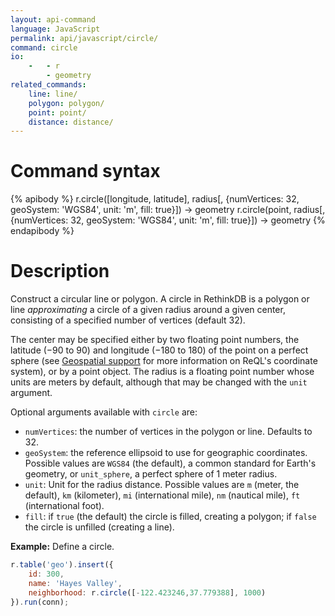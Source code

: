 ```yaml
---
layout: api-command
language: JavaScript
permalink: api/javascript/circle/
command: circle
io:
    -   - r
        - geometry
related_commands:
    line: line/
    polygon: polygon/
    point: point/
    distance: distance/
---
```

# Command syntax #

{% apibody %}
r.circle([longitude, latitude], radius[, {numVertices: 32, geoSystem: 'WGS84', unit: 'm', fill: true}]) &rarr; geometry
r.circle(point, radius[, {numVertices: 32, geoSystem: 'WGS84', unit: 'm', fill: true}]) &rarr; geometry
{% endapibody %}

# Description #

Construct a circular line or polygon. A circle in RethinkDB is a polygon or line *approximating* a circle of a given radius around a given center, consisting of a specified number of vertices (default 32).

The center may be specified either by two floating point numbers, the latitude (&minus;90 to 90) and longitude (&minus;180 to 180) of the point on a perfect sphere (see [Geospatial support](/docs/geo-support/) for more information on ReQL's coordinate system), or by a point object. The radius is a floating point number whose units are meters by default, although that may be changed with the `unit` argument.

Optional arguments available with `circle` are:

* `numVertices`: the number of vertices in the polygon or line. Defaults to 32.
* `geoSystem`: the reference ellipsoid to use for geographic coordinates. Possible values are `WGS84` (the default), a common standard for Earth's geometry, or `unit_sphere`, a perfect sphere of 1 meter radius.
* `unit`: Unit for the radius distance. Possible values are `m` (meter, the default), `km` (kilometer), `mi` (international mile), `nm` (nautical mile), `ft` (international foot).
* `fill`: if `true` (the default) the circle is filled, creating a polygon; if `false` the circle is unfilled (creating a line).



__Example:__ Define a circle.

```js
r.table('geo').insert({
    id: 300,
    name: 'Hayes Valley',
    neighborhood: r.circle([-122.423246,37.779388], 1000)
}).run(conn);
```

